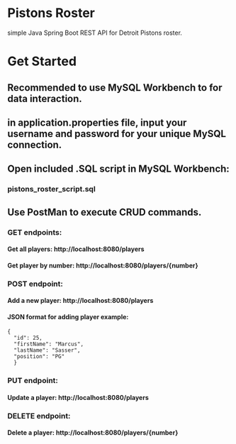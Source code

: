 # Pistons Roster
simple Java Spring Boot REST API for Detroit Pistons roster.

# Get Started
## Recommended to use MySQL Workbench to for data interaction.
## in application.properties file, input your username and password for your unique MySQL connection.
## Open included .SQL script in MySQL Workbench:  
### pistons_roster_script.sql

## Use PostMan to execute CRUD commands.

### GET endpoints:
#### Get all players: http://localhost:8080/players
#### Get player by number: http://localhost:8080/players/{number}

### POST endpoint:
#### Add a new player: http://localhost:8080/players
#### JSON format for adding player example: 
    {
      "id": 25,
      "firstName": "Marcus",
      "lastName": "Sasser",
      "position": "PG"
      }

### PUT endpoint:
#### Update a player: http://localhost:8080/players

### DELETE endpoint:
#### Delete a player: http://localhost:8080/players/{number}
